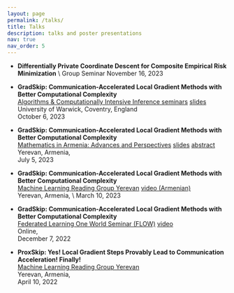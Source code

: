 ```yaml
---
layout: page
permalink: /talks/
title: Talks
description: talks and poster presentations
nav: true
nav_order: 5
---
```



- **Differentially Private Coordinate Descent for Composite Empirical Risk Minimization** \ 
    Group Seminar
    November 16, 2023

- **GradSkip: Communication-Accelerated Local Gradient Methods with Better Computational Complexity** \
  [Algorithms & Computationally Intensive Inference seminars](https://warwick.ac.uk/fac/sci/statistics/news/algorithms-seminars/#:~:text=06/10-,Artavazd%20Maranjyan,-Link%20opens%20in) [slides](https://warwick.ac.uk/fac/sci/statistics/news/algorithms-seminars/slides_2023_10_06_arto_maranjyan_gradskip.pdf)\
  University of Warwick, Coventry, England \
  October 6, 2023

- **GradSkip: Communication-Accelerated Local Gradient Methods with Better Computational Complexity** \
  [Mathematics in Armenia: Advances and Perspectives](http://mathconf.sci.am/index.html) [slides](https://artomaranjyan.github.io/files/talk4slide.pdf) [abstract](http://mathconf.sci.am/MiA2023AbstractsBook.pdf#page=60) \
  Yerevan, Armenia, \
  July 5, 2023

- **GradSkip: Communication-Accelerated Local Gradient Methods with Better Computational Complexity** \
  [Machine Learning Reading Group Yerevan](https://groups.google.com/g/ml-reading-group-yerevan/c/F_1OGqeFImY/m/BGDIqZAWBQAJ) [video (Armenian)](https://www.youtube.com/watch?v=w9iHPgE82oo) \
  Yerevan, Armenia, \ 
  March 10, 2023

- **GradSkip: Communication-Accelerated Local Gradient Methods with Better Computational Complexity** \
  [Federated Learning One World Seminar (FLOW)](https://sites.google.com/view/one-world-seminar-series-flow/archive/2022?authuser=0#h.99nho9x1b8ju) [video](https://youtu.be/WWhY5tO-FiM) \
  Online, \
  December 7, 2022

- **ProxSkip: Yes! Local Gradient Steps Provably Lead to Communication Acceleration! Finally!** \
  [Machine Learning Reading Group Yerevan](https://groups.google.com/g/ml-reading-group-yerevan/c/-TZmYEWATuI) \
  Yerevan, Armenia, \
  April 10, 2022

